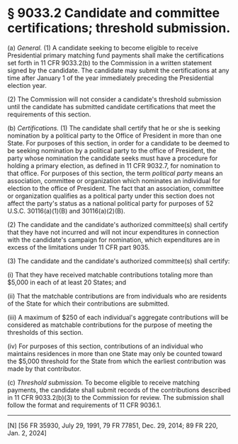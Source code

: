 # § 9033.2   Candidate and committee certifications; threshold submission.

(a) *General.* (1) A candidate seeking to become eligible to receive Presidential primary matching fund payments shall make the certifications set forth in 11 CFR 9033.2(b) to the Commission in a written statement signed by the candidate. The candidate may submit the certifications at any time after January 1 of the year immediately preceding the Presidential election year.


(2) The Commission will not consider a candidate's threshold submission until the candidate has submitted candidate certifications that meet the requirements of this section.


(b) *Certifications.* (1) The candidate shall certify that he or she is seeking nomination by a political party to the Office of President in more than one State. For purposes of this section, in order for a candidate to be deemed to be seeking nomination by a political party to the office of President, the party whose nomination the candidate seeks must have a procedure for holding a primary election, as defined in 11 CFR 9032.7, for nomination to that office. For purposes of this section, the term *political party* means an association, committee or organization which nominates an individual for election to the office of President. The fact that an association, committee or organization qualifies as a political party under this section does not affect the party's status as a national political party for purposes of 52 U.S.C. 30116(a)(1)(B) and 30116(a)(2)(B).


(2) The candidate and the candidate's authorized committee(s) shall certify that they have not incurred and will not incur expenditures in connection with the candidate's campaign for nomination, which expenditures are in excess of the limitations under 11 CFR part 9035.


(3) The candidate and the candidate's authorized committee(s) shall certify:


(i) That they have received matchable contributions totaling more than $5,000 in each of at least 20 States; and


(ii) That the matchable contributions are from individuals who are residents of the State for which their contributions are submitted.


(iii) A maximum of $250 of each individual's aggregate contributions will be considered as matchable contributions for the purpose of meeting the thresholds of this section.


(iv) For purposes of this section, contributions of an individual who maintains residences in more than one State may only be counted toward the $5,000 threshold for the State from which the earliest contribution was made by that contributor.


(c) *Threshold submission.* To become eligible to receive matching payments, the candidate shall submit records of the contributions described in 11 CFR 9033.2(b)(3) to the Commission for review. The submission shall follow the format and requirements of 11 CFR 9036.1.



---

[N] [56 FR 35930, July 29, 1991, 79 FR 77851, Dec. 29, 2014; 89 FR 220, Jan. 2, 2024]




